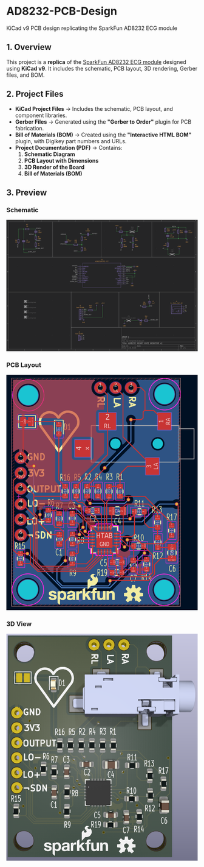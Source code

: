 # AD8232-PCB-Design
KiCad v9 PCB design replicating the SparkFun AD8232 ECG module

## 1. Overview  
This project is a **replica** of the [SparkFun AD8232 ECG module](https://www.digikey.in/en/products/detail/sparkfun-electronics/SEN-12650/5824153) designed using **KiCad v9**. It includes the schematic, PCB layout, 3D rendering, Gerber files, and BOM.  

## 2. Project Files  
- **KiCad Project Files** → Includes the schematic, PCB layout, and component libraries.  
- **Gerber Files** → Generated using the **"Gerber to Order"** plugin for PCB fabrication.  
- **Bill of Materials (BOM)** → Created using the **"Interactive HTML BOM"** plugin, with Digikey part numbers and URLs.  
- **Project Documentation (PDF)** → Contains:  
  1. **Schematic Diagram**  
  2. **PCB Layout with Dimensions**  
  3. **3D Render of the Board**  
  4. **Bill of Materials (BOM)**  


## 3. Preview

### Schematic
![alt text](assets/schematic.png)

### PCB Layout
![alt text](assets/pcb_layout.png)

### 3D View
![alt text](assets/3d.png)
